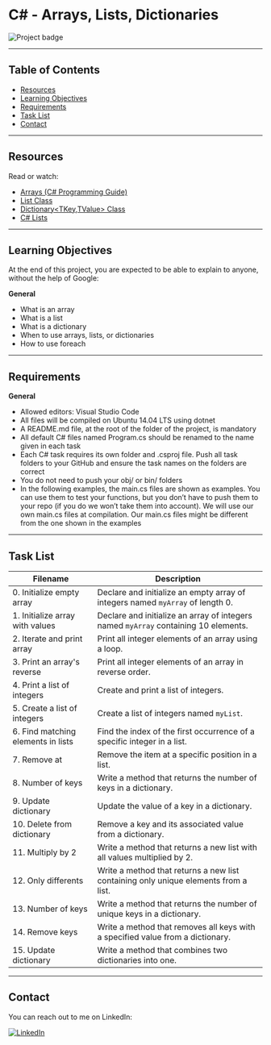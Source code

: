 # C# - Arrays, Lists, Dictionaries

![Project badge](https://img.shields.io/badge/C%23-Arrays_Lists_Dictionaries-brightgreen)

---

## Table of Contents
- [Resources](#resources)
- [Learning Objectives](#learning-objectives)
- [Requirements](#requirements)
- [Task List](#task-list)
- [Contact](#contact)

---

## Resources
Read or watch:
- [Arrays (C# Programming Guide)](https://docs.microsoft.com/en-us/dotnet/csharp/programming-guide/arrays/)
- [List<T> Class](https://docs.microsoft.com/en-us/dotnet/api/system.collections.generic.list-1?view=net-6.0)
- [Dictionary<TKey,TValue> Class](https://docs.microsoft.com/en-us/dotnet/api/system.collections.generic.dictionary-2?view=net-6.0)
- [C# Lists](https://www.tutorialsteacher.com/csharp/csharp-list)

---

## Learning Objectives
At the end of this project, you are expected to be able to explain to anyone, without the help of Google:

**General**
- What is an array
- What is a list
- What is a dictionary
- When to use arrays, lists, or dictionaries
- How to use foreach

---

## Requirements
**General**
- Allowed editors: Visual Studio Code
- All files will be compiled on Ubuntu 14.04 LTS using dotnet
- A README.md file, at the root of the folder of the project, is mandatory
- All default C# files named Program.cs should be renamed to the name given in each task
- Each C# task requires its own folder and .csproj file. Push all task folders to your GitHub and ensure the task names on the folders are correct
- You do not need to push your obj/ or bin/ folders
- In the following examples, the main.cs files are shown as examples. You can use them to test your functions, but you don’t have to push them to your repo (if you do we won’t take them into account). We will use our own main.cs files at compilation. Our main.cs files might be different from the one shown in the examples

---

## Task List

| Filename                               | Description                                                                                     |
|----------------------------------------|-------------------------------------------------------------------------------------------------|
| 0. Initialize empty array              | Declare and initialize an empty array of integers named `myArray` of length 0.                |
| 1. Initialize array with values        | Declare and initialize an array of integers named `myArray` containing 10 elements.             |
| 2. Iterate and print array             | Print all integer elements of an array using a loop.                                            |
| 3. Print an array's reverse            | Print all integer elements of an array in reverse order.                                         |
| 4. Print a list of integers            | Create and print a list of integers.                                                            |
| 5. Create a list of integers           | Create a list of integers named `myList`.                                                       |
| 6. Find matching elements in lists     | Find the index of the first occurrence of a specific integer in a list.                         |
| 7. Remove at                      | Remove the item at a specific position in a list.                                               |
| 8. Number of keys                      | Write a method that returns the number of keys in a dictionary.                                  |
| 9. Update dictionary                  | Update the value of a key in a dictionary.                                                       |
| 10. Delete from dictionary             | Remove a key and its associated value from a dictionary.                                         |
| 11. Multiply by 2                      | Write a method that returns a new list with all values multiplied by 2.                          |
| 12. Only differents                   | Write a method that returns a new list containing only unique elements from a list.             |
| 13. Number of keys                     | Write a method that returns the number of unique keys in a dictionary.                          |
| 14. Remove keys                       | Write a method that removes all keys with a specified value from a dictionary.                   |
| 15. Update dictionary                 | Write a method that combines two dictionaries into one.                                           |

---

## Contact

You can reach out to me on LinkedIn:

[![LinkedIn](https://img.shields.io/badge/-CamilleFavriel-blue?style=flat-square&logo=Linkedin&logoColor=white&link=https://www.linkedin.com/in/camille-favriel-503223245/)](https://www.linkedin.com/in/camille-favriel-503223245/)
